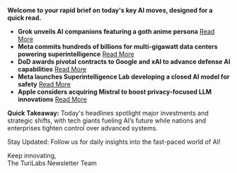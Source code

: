 **Welcome to your rapid brief on today's key AI moves, designed for a quick read.**

- **Grok unveils AI companions featuring a goth anime persona** [Read More](https://techcrunch.com/2025/07/14/elon-musks-grok-is-making-ai-companions-including-a-goth-anime-girl/)
- **Meta commits hundreds of billions for multi-gigawatt data centers powering superintelligence** [Read More](https://www.datacenterdynamics.com/en/news/meta-to-invest-hundreds-of-billions-of-dollars-into-compute-to-build-superintelligence-with-several-multi-gw-data-center-clusters/)
- **DoD awards pivotal contracts to Google and xAI to advance defense AI capabilities** [Read More](https://www.reuters.com/business/autos-transportation/us-department-defense-awards-contracts-google-xai-2025-07-14/)
- **Meta launches Superintelligence Lab developing a closed AI model for safety** [Read More](https://www.nytimes.com/2025/07/14/technology/meta-superintelligence-lab-ai.html)
- **Apple considers acquiring Mistral to boost privacy-focused LLM innovations** [Read More](https://www.bloomberg.com/news/newsletters/2025-07-13/is-apple-going-to-replace-ceo-tim-cook-who-is-the-next-ceo-of-apple-ternus-md1mhrj4)

**Quick Takeaway:** Today's headlines spotlight major investments and strategic shifts, with tech giants fueling AI’s future while nations and enterprises tighten control over advanced systems.

Stay Updated: Follow us for daily insights into the fast-paced world of AI! 

Keep innovating,  
The TuriLabs Newsletter Team